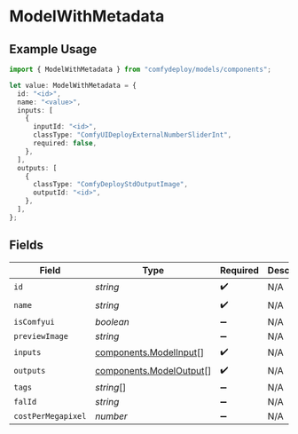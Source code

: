 # ModelWithMetadata

## Example Usage

```typescript
import { ModelWithMetadata } from "comfydeploy/models/components";

let value: ModelWithMetadata = {
  id: "<id>",
  name: "<value>",
  inputs: [
    {
      inputId: "<id>",
      classType: "ComfyUIDeployExternalNumberSliderInt",
      required: false,
    },
  ],
  outputs: [
    {
      classType: "ComfyDeployStdOutputImage",
      outputId: "<id>",
    },
  ],
};
```

## Fields

| Field                                                              | Type                                                               | Required                                                           | Description                                                        |
| ------------------------------------------------------------------ | ------------------------------------------------------------------ | ------------------------------------------------------------------ | ------------------------------------------------------------------ |
| `id`                                                               | *string*                                                           | :heavy_check_mark:                                                 | N/A                                                                |
| `name`                                                             | *string*                                                           | :heavy_check_mark:                                                 | N/A                                                                |
| `isComfyui`                                                        | *boolean*                                                          | :heavy_minus_sign:                                                 | N/A                                                                |
| `previewImage`                                                     | *string*                                                           | :heavy_minus_sign:                                                 | N/A                                                                |
| `inputs`                                                           | [components.ModelInput](../../models/components/modelinput.md)[]   | :heavy_check_mark:                                                 | N/A                                                                |
| `outputs`                                                          | [components.ModelOutput](../../models/components/modeloutput.md)[] | :heavy_check_mark:                                                 | N/A                                                                |
| `tags`                                                             | *string*[]                                                         | :heavy_minus_sign:                                                 | N/A                                                                |
| `falId`                                                            | *string*                                                           | :heavy_minus_sign:                                                 | N/A                                                                |
| `costPerMegapixel`                                                 | *number*                                                           | :heavy_minus_sign:                                                 | N/A                                                                |
